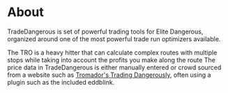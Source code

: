 About
=====
TradeDangerous is set of powerful trading tools for Elite Dangerous,
organized around one of the most powerful trade run optimizers available.

The TRO is a heavy hitter that can calculate complex routes with multiple
stops while taking into account the profits you make along the route
The price data in TradeDangerous is either manually entered or crowd sourced from a website
such as [Tromador's Trading Dangerously](http://elite.ripz.org "Tromador's Trading Dangerously"), often using a plugin such as the included eddblink.


